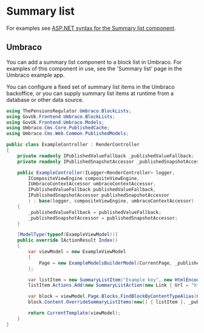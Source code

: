 # Summary list

For examples see [ASP.NET syntax for the Summary list component](https://github.com/gunndabad/govuk-frontend-aspnetcore/blob/main/docs/components/summary-list.md).

## Umbraco

You can add a summary list component to a block list in Umbraco. For examples of this component in use, see the 'Summary list' page in the Umbraco example app.

You can configure a fixed set of summary list items in the Umbraco backoffice, or you can supply summary list items at runtime from a database or other data source.

```csharp
using ThePensionsRegulator.Umbraco.BlockLists;
using GovUk.Frontend.Umbraco.BlockLists;
using GovUk.Frontend.Umbraco.Models;
using Umbraco.Cms.Core.PublishedCache;
using Umbraco.Cms.Web.Common.PublishedModels;

public class ExampleController : RenderController
{
    private readonly IPublishedValueFallback _publishedValueFallback;
    private readonly IPublishedSnapshotAccessor _publishedSnapshotAccessor;

    public ExampleController(ILogger<RenderController> logger,
        ICompositeViewEngine compositeViewEngine,
        IUmbracoContextAccessor umbracoContextAccessor,
        IPublishedValueFallback publishedValueFallback,
        IPublishedSnapshotAccessor publishedSnapshotAccessor
        ) : base(logger, compositeViewEngine, umbracoContextAccessor)
    {
        _publishedValueFallback = publishedValueFallback;
        _publishedSnapshotAccessor = publishedSnapshotAccessor;
    }

    [ModelType(typeof(ExampleViewModel))]
    public override IActionResult Index()
    {
        var viewModel = new ExampleViewModel
        {
            Page = new ExampleModelsBuilderModel(CurrentPage, _publishedValueFallback)
        };

        var listItem = new SummaryListItem("Example key", new HtmlEncodedString("<em>The value</em>"));
        listItem.Actions.Add(new SummaryListAction(new Link { Url = "https://www.example.org/change-the-thing" }, "Change"));

        var block = viewModel.Page.Blocks.FindBlockByContentTypeAlias(GovukSummaryList.ModelTypeAlias);
        block.Content.OverrideSummaryListItems(new[] { listItem }, _publishedSnapshotAccessor);

        return CurrentTemplate(viewModel);
    }
}
```
